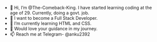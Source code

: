 - 👋 Hi, I’m @The-Comeback-King. I have started learning coding at the age of 29. Currently, doing a govt. job.
- 👀 I want to become a Full Stack Developer.
- 🌱 I’m currently learning HTML and CSS.
- 💞️ Would love your guidance in my journey. 
- 📫 Reach me at Telegram- @anku2392

<!---
The-Comeback-King/The-Comeback-King is a ✨ special ✨ repository because its `README.md` (this file) appears on your GitHub profile.
You can click the Preview link to take a look at your changes.
--->
